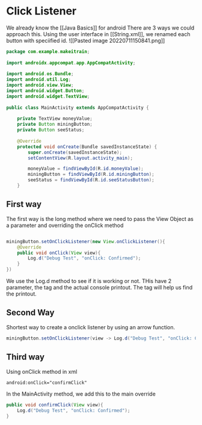 # Click Listener
We already know the [[Java Basics]] for android
There are 3 ways we could approach this. Using the user interface in [[String.xml]], we renamed each button with speciified id.
![[Pasted image 20220711150841.png]]

```java
package com.example.makeitrain;  
  
import androidx.appcompat.app.AppCompatActivity;  
  
import android.os.Bundle;  
import android.util.Log;  
import android.view.View;  
import android.widget.Button;  
import android.widget.TextView;  
  
public class MainActivity extends AppCompatActivity {  
  
    private TextView moneyValue;  
    private Button miningButton;  
    private Button seeStatus;  
  
    @Override  
    protected void onCreate(Bundle savedInstanceState) {  
        super.onCreate(savedInstanceState);  
        setContentView(R.layout.activity_main);

		moneyValue = findViewById(R.id.moneyValue);  
		miningButton = findViewById(R.id.miningButton);  
		seeStatus = findViewById(R.id.seeStatusButton);
    }
```

## First way
The first way is the long method where we need to pass the View Object as a parameter and overriding the onClick method
```java

miningButton.setOnClickListener(new View.onClickListener(){
	@Override
	public void onClick(View view){
		Log.d("Debug Test", "onClick: Confirmed");
	}
})
```

We use the Log.d method to see if it is working or not. THis have 2 parameter, the tag and the actual console printout. The tag will help us find the printout.

## Second Way
Shortest way to create a onclick listener by using an arrow function.
```java
miningButton.setOnClickListener(view -> Log.d("Debug Test", "onClick: Confirmed"));
```

## Third way
Using onClick method in xml
```xml
android:onClick="confirmClick"
```

In the MainActivity method, we add this to the main override
```java
public void confirmClick(View view){
	Log.d("Debug Test", "onClick: Confirmed");
}
```








